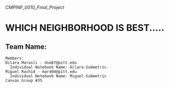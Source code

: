 *CMPINF_0010_Final_Project*

# WHICH NEIGHBORHOOD IS BEST.....

## Team Name: 
	Members:
    Dilara Marasli - dsm87@pitt.edu
      Individual Notebook Name: Dilara-Submetric
    Miguel Rachid - mar404@pitt.edu
      Individual Notebook Name: Miguel-Submetric
    Canvas Group #35
